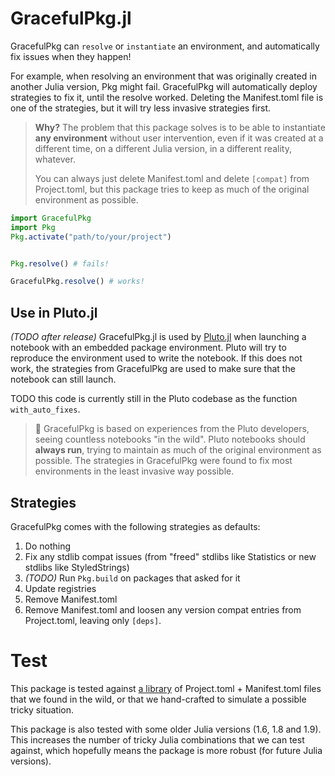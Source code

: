 # GracefulPkg.jl

GracefulPkg can `resolve` or `instantiate` an environment, and automatically fix issues when they happen! 

For example, when resolving an environment that was originally created in another Julia version, Pkg might fail. GracefulPkg will automatically deploy strategies to fix it, until the resolve worked. Deleting the Manifest.toml file is one of the strategies, but it will try less invasive strategies first.

> **Why?**
> The problem that this package solves is to be able to instantiate **any environment** without user intervention, even if it was created at a different time, on a different Julia version, in a different reality, whatever.
> 
> You can always just delete Manifest.toml and delete `[compat]` from Project.toml, but this package tries to keep as much of the original environment as possible.


```julia
import GracefulPkg
import Pkg
Pkg.activate("path/to/your/project")


Pkg.resolve() # fails!

GracefulPkg.resolve() # works!
```


## Use in Pluto.jl
*(TODO after release)* GracefulPkg.jl is used by [Pluto.jl](https://plutojl.org/) when launching a notebook with an embedded package environment. Pluto will try to reproduce the environment used to write the notebook. If this does not work, the strategies from GracefulPkg are used to make sure that the notebook can still launch.

TODO this code is currently still in the Pluto codebase as the function `with_auto_fixes`.

> 🙋 GracefulPkg is based on experiences from the Pluto developers, seeing countless notebooks "in the wild". Pluto notebooks should **always run**, trying to maintain as much of the original environment as possible. The strategies in GracefulPkg were found to fix most environments in the least invasive way possible.

## Strategies
GracefulPkg comes with the following strategies as defaults:
1. Do nothing
1. Fix any stdlib compat issues (from "freed" stdlibs like Statistics or new stdlibs like StyledStrings)
1. *(TODO)* Run `Pkg.build` on packages that asked for it
1. Update registries
1. Remove Manifest.toml
1. Remove Manifest.toml and loosen any version compat entries from Project.toml, leaving only `[deps]`.


# Test
This package is tested against [a library](https://github.com/JuliaPluto/GracefulPkg.jl/tree/main/test/fixtures) of Project.toml + Manifest.toml files that we found in the wild, or that we hand-crafted to simulate a possible tricky situation.


This package is also tested with some older Julia versions (1.6, 1.8 and 1.9). This increases the number of tricky Julia combinations that we can test against, which hopefully means the package is more robust (for future Julia versions).
